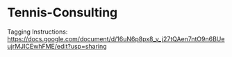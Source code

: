 # Tennis-Consulting

Tagging Instructions: https://docs.google.com/document/d/16uN6p8px8_v_j27tQAen7ntO9n6BUeujrMJICEwhFME/edit?usp=sharing
